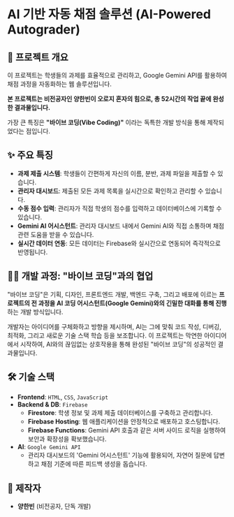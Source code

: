 # AI 기반 자동 채점 솔루션 (AI-Powered Autograder)

## 📢 프로젝트 개요

이 프로젝트는 학생들의 과제를 효율적으로 관리하고, Google Gemini API를 활용하여 채점 과정을 자동화하는 웹 솔루션입니다.

**본 프로젝트는 비전공자인 양한빈이 오로지 혼자의 힘으로, 총 52시간의 작업 끝에 완성한 결과물입니다.**

가장 큰 특징은 **"바이브 코딩(Vibe Coding)"** 이라는 독특한 개발 방식을 통해 제작되었다는 점입니다.

## ✨ 주요 특징

*   **과제 제출 시스템**: 학생들이 간편하게 자신의 이름, 분반, 과제 파일을 제출할 수 있습니다.
*   **관리자 대시보드**: 제출된 모든 과제 목록을 실시간으로 확인하고 관리할 수 있습니다.
*   **수동 점수 입력**: 관리자가 직접 학생의 점수를 입력하고 데이터베이스에 기록할 수 있습니다.
*   **Gemini AI 어시스턴트**: 관리자 대시보드 내에서 Gemini AI와 직접 소통하며 채점 관련 도움을 받을 수 있습니다.
*   **실시간 데이터 연동**: 모든 데이터는 Firebase와 실시간으로 연동되어 즉각적으로 반영됩니다.

## 👨‍💻 개발 과정: "바이브 코딩"과의 협업

"바이브 코딩"은 기획, 디자인, 프론트엔드 개발, 백엔드 구축, 그리고 배포에 이르는 **프로젝트의 전 과정을 AI 코딩 어시스턴트(Google Gemini)와의 긴밀한 대화를 통해 진행**하는 개발 방식입니다.

개발자는 아이디어를 구체화하고 방향을 제시하며, AI는 그에 맞춰 코드 작성, 디버깅, 최적화, 그리고 새로운 기술 스택 학습 등을 보조합니다. 이 프로젝트는 막연한 아이디어에서 시작하여, AI와의 끊임없는 상호작용을 통해 완성된 "바이브 코딩"의 성공적인 결과물입니다.

## 🛠️ 기술 스택

*   **Frontend**: `HTML`, `CSS`, `JavaScript`
*   **Backend & DB**: `Firebase`
    *   **Firestore**: 학생 정보 및 과제 제출 데이터베이스를 구축하고 관리합니다.
    *   **Firebase Hosting**: 웹 애플리케이션을 안정적으로 배포하고 호스팅합니다.
    *   **Firebase Functions**: Gemini API 호출과 같은 서버 사이드 로직을 실행하여 보안과 확장성을 확보했습니다.
*   **AI**: `Google Gemini API`
    *   관리자 대시보드의 'Gemini 어시스턴트' 기능에 활용되어, 자연어 질문에 답변하고 채점 기준에 따른 피드백 생성을 돕습니다.

## 👤 제작자

*   **양한빈** (비전공자, 단독 개발)
